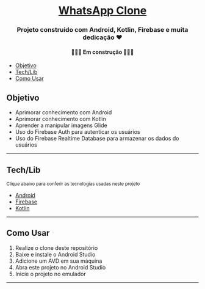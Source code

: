 <h1 align="center">
     <a href="#"> WhatsApp Clone </a>
</h1>

<h3 align="center">
    Projeto construido com Android, Kotlin, Firebase e muita dedicação ❤
</h3>

<h4 align="center">
	👨🏽‍💻  Em construção  👨🏽‍💻 <br/>
</h4>

<!--ts-->
* [Objetivo](#objetivo)
* [Tech/Lib](#tech)
* [Como Usar](#como)
<!--te-->

<a id="objetivo"></a>
## Objetivo
* Aprimorar conhecimento com Android
* Aprimorar conhecimento com Kotlin
* Aprender a manipular imagens Glide
* Uso do Firebase Auth para autenticar os usuários
* Uso do Firebase Realtime Database para armazenar os dados do usuários

---
<a id="tech"></a>
## Tech/Lib
<small>Clique abaixo para conferir as tecnologias usadas neste projeto</small>
* <a href="https://www.android.com/intl/pt-BR_br">Android</a>
* <a href="https://firebase.google.com/?hl=pt">Firebase</a>
* <a href="https://kotlinlang.org/">Kotlin</a>
---

<a id="como"></a>
## Como Usar

1. Realize o clone deste repositório
2. Baixe e instale o Android Studio
3. Adicione um AVD em sua máquina
4. Abra este projeto no Android Studio
5. Inicie o projeto no emulador

---